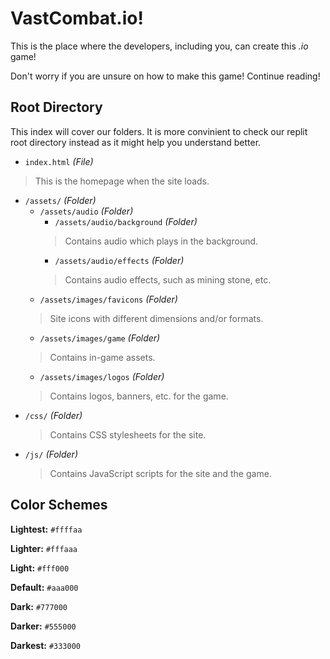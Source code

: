 
# VastCombat.io!
This is the place where the developers, including you, can create this _.io_ game!

Don't worry if you are unsure on how to make this game! Continue reading!


## Root Directory
This index will cover our folders. It is more convinient to check our replit root directory instead as it might help you understand better.

- `index.html` _(File)_
> This is the homepage when the site loads.
- `/assets/` _(Folder)_
  - `/assets/audio` _(Folder)_
    - `/assets/audio/background` _(Folder)_
    > Contains audio which plays in the background.
    - `/assets/audio/effects` _(Folder)_
    > Contains audio effects, such as mining stone, etc.
  - `/assets/images/favicons` _(Folder)_
  > Site icons with different dimensions and/or formats.
  - `/assets/images/game` _(Folder)_
  > Contains in-game assets.
  - `/assets/images/logos` _(Folder)_
  > Contains logos, banners, etc. for the game.
- `/css/` _(Folder)_
  > Contains CSS stylesheets for the site.
- `/js/` _(Folder)_
  > Contains JavaScript scripts for the site and the game.


## Color Schemes

**Lightest:** `#ffffaa`

**Lighter:** `#fffaaa`

**Light:** `#fff000`

**Default:** `#aaa000`

**Dark:** `#777000`

**Darker:** `#555000`

**Darkest:** `#333000`
